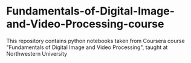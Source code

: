 # Fundamentals-of-Digital-Image-and-Video-Processing-course
This repository contains python notebooks taken from Coursera course "Fundamentals of Digital Image and Video Processing", taught at Northwestern University
